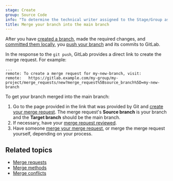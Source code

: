 ```yaml
---
stage: Create
group: Source Code
info: "To determine the technical writer assigned to the Stage/Group associated with this page, see https://handbook.gitlab.com/handbook/product/ux/technical-writing/#assignments"
title: Merge your branch into the main branch
---
```


After you have [created a branch](branch.md), made the required changes, and [committed them locally](commit.md),
you [push your branch](commit.md#send-changes-to-gitlab) and its commits to GitLab.

In the response to the `git push`, GitLab provides a direct link to create the merge request. For example:

```plaintext
...
remote: To create a merge request for my-new-branch, visit:
remote:   https://gitlab.example.com/my-group/my-project/merge_requests/new?merge_request%5Bsource_branch%5D=my-new-branch
```

To get your branch merged into the main branch:

1. Go to the page provided in the link that was provided by Git and
   [create your merge request](../../user/project/merge_requests/creating_merge_requests.md). The merge request's
   **Source branch** is your branch and the **Target branch** should be the main branch.
1. If necessary, have your [merge request reviewed](../../user/project/merge_requests/reviews/index.md#request-a-review).
1. Have someone [merge your merge request](../../user/project/merge_requests/index.md#merge-a-merge-request), or merge
   the merge request yourself, depending on your process.

## Related topics

- [Merge requests](../../user/project/merge_requests/index.md)
- [Merge methods](../../user/project/merge_requests/methods/index.md)
- [Merge conflicts](../../user/project/merge_requests/conflicts.md)
